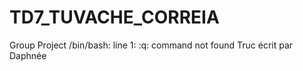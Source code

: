 # TD7_TUVACHE_CORREIA
Group Project
/bin/bash: line 1: :q: command not found
Truc écrit par Daphnée
